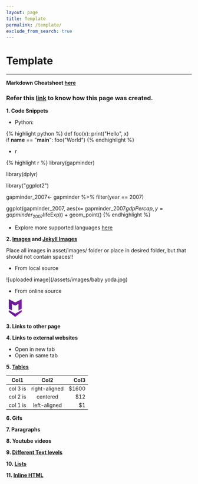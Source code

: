 ```yaml
---
layout: page
title: Template
permalink: /template/
exclude_from_search: true
---
```


# Template

------------------------------------------------------

**Markdown Cheatsheet [here](https://github.com/adam-p/markdown-here/wiki/Markdown-Cheatsheet)**

### Refer this [link](https://github.com/sheldonsebastian/StatisticsAndProgrammingQuickReference/blob/master/docs/template.markdown) to know how this page was created.

**1. Code Snippets**

  - Python: 

{% highlight python %} 
def foo(x):
	print("Hello", x)
​     
if __name__ == "__main__":
	foo("World")
{% endhighlight %}


  - r

{% highlight r %} 
library(gapminder)

library(dplyr)

library("ggplot2")

gapminder_2007<- gapminder %>% filter(year == 2007)

ggplot(gapminder_2007, aes(x= gapminder_2007$gdpPercap, y= gapminder_2007$lifeExp)) + geom_point()
{% endhighlight %}


  - Explore more supported languages [here](https://github.com/rouge-ruby/rouge/wiki/List-of-supported-languages-and-lexers)


**2. [Images](https://github.com/adam-p/markdown-here/wiki/Markdown-Cheatsheet#images) and [Jekyll Images](https://jekyllrb.com/docs/posts/#including-images-and-resources)**

Place all images in asset/images/ folder or place in desired folder, but that should not contain spaces!!

- From local source

![uploaded image](/assets/images/baby yoda.jpg)

- From online source

![online image](https://github.com/adam-p/markdown-here/raw/master/src/common/images/icon48.png "Online Image")



**3. Links to other page**

**4. Links to external websites**
- Open in new tab
- Open in same tab

**5. [Tables](https://github.com/adam-p/markdown-here/wiki/Markdown-Cheatsheet#inline-html)**


| Col1        | Col2           | Col3  |
| ------------- |:-------------:| -----:|
| col 3 is      | right-aligned | $1600 |
| col 2 is      | centered      |   $12 |
| col 1 is | left-aligned      |    $1 |



**6. Gifs**


**7. Paragraphs**


**8. Youtube videos**


**9. [Different Text levels](https://github.com/adam-p/markdown-here/wiki/Markdown-Cheatsheet#headers)**


**10. [Lists](https://github.com/adam-p/markdown-here/wiki/Markdown-Cheatsheet#lists)**


**11. [Inline HTML](https://github.com/adam-p/markdown-here/wiki/Markdown-Cheatsheet#inline-html)**
